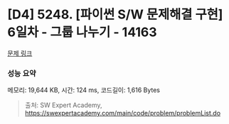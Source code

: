 # [D4] 5248. [파이썬 S/W 문제해결 구현] 6일차 - 그룹 나누기 - 14163 

[문제 링크](https://swexpertacademy.com/main/code/problem/problemDetail.do?contestProbId=AX--pdmaF9YDFARi) 

### 성능 요약

메모리: 19,644 KB, 시간: 124 ms, 코드길이: 1,616 Bytes



> 출처: SW Expert Academy, https://swexpertacademy.com/main/code/problem/problemList.do